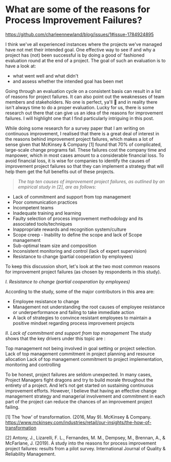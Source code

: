# What are some of the reasons for Process Improvement Failures?

https://github.com/charleennewland/blog/issues/1#issue-1784924895

I think we've all experienced instances where the projects we've managed have not met their intended goal. One effective way to see if and why a project has (not) been successful is by doing a good ol’ fashioned evaluation round at the end of a project. 
The goal of such an evaluation is to have a look at:
- what went well and what didn't
- and assess whether the intended goal has been met 

Going through an evaluation cycle on a consistent basis can result in a list of reasons for project failures. It can also point out the weaknesses of team members and stakeholders. No one is perfect, ya'll 🙂 and in reality there isn't always time to do a proper evaluation. Lucky for us, there is some research out there that can give us an idea of the reasons for improvement failures. I will highlight one that I find particularly intriguing in this post. 

While doing some research for a survey paper that I am writing on continuous improvement, I realised that there is a great deal of interest in the reasons behind improvement project failures, which makes a lot of sense given that McKinsey & Company [1] found that 70% of complicated, large-scale change programs fail. These failures cost the company time and manpower, which in most cases amount to a considerable financial loss. To avoid financial loss, it is wise for companies to identify the causes of improvement project failures so that they can implement a strategy that will help them get the full benefits out of these projects.
	 	 		
>*The top ten causes of improvement project failures, as outlined by an empirical study in [2], are as follows:*

- Lack of commitment and support from top management 
- Poor communication practices 
- Incompetent teams
- Inadequate training and learning 
- Faulty selection of process improvement methodology and its associated tools/techniques
- Inappropriate rewards and recognition system/culture 
- Scope creep - Inability to define the scope and lack of Scope management
- Sub-optimal team size and composition
- Inconsistent monitoring and control (lack of expert supervision)
- Resistance to change (partial cooperation by employees) 

To keep this discussion short, let's look at the two most common reasons for improvement project failures (as chosen by respondents in this study).
					
*I. Resistance to change (partial cooperation by employees)*

According to the study, some of the major contributors in this area are:
- Employee resistance to change
- Management not understanding the root causes of employee resistance or underperformance and failing to take immediate action
- A lack of strategies‌ to convince resistant employees to maintain a positive mindset regarding process improvement projects 

			
*II. Lack of commitment and support from top management* 
The study shows that the key drivers under this topic are :
		 	 	 		
Top management not being involved in goal setting or project selection.
Lack of top management commitment in project planning and resource allocation
Lack of top management commitment to project implementation, monitoring and controlling
	
To be honest, project failures are seldom unexpected. In many cases, Project Managers fight dragons and try to build morale throughout the entirety of a project. And let’s not get started on sustaining continuous improvement efforts. However, I believe that having an effective change management strategy and managerial involvement and commitment in each part of the project can reduce the chances of an improvement project failing. 

[1] The ‘how’ of transformation. (2016, May 9). McKinsey & Company. https://www.mckinsey.com/industries/retail/our-insights/the-how-of-transformation

[2] Antony, J., Lizarelli, F. L., Fernandes, M. M., Dempsey, M., Brennan, A., & McFarlane, J. (2019). A study into the reasons for process improvement project failures: results from a pilot survey. International Journal of Quality & Reliability Management.
